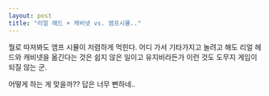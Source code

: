 ```yaml
---
layout: post
title: "리얼 헤드 + 캐비넷 vs. 앰프시뮬.."
---
```



뭘로 따져봐도 앰프 시뮬이 저렴하게 먹힌다. 어디 가서 기타가지고 놀려고 해도 리얼 헤드와 캐비넷을 옮긴다는 것은 쉽지 않은 일이고 유지비라든가 이런 것도 도무지 게임이 되질 않는 군.




어떻게 하는 게 맞을까?? 답은 너무 뻔하네..





